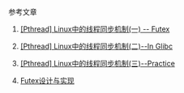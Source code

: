参考文章

1. [[Pthread] Linux中的线程同步机制(一) -- Futex](https://blog.csdn.net/Javadino/article/details/2891385)
2. [[Pthread] Linux中的线程同步机制(二)--In Glibc](https://blog.csdn.net/Javadino/article/details/2891388)
3. [[Pthread] Linux中的线程同步机制(三)--Practice](https://blog.csdn.net/Javadino/article/details/2891399)

4. [Futex设计与实现](https://www.jianshu.com/p/d17a6152740c)